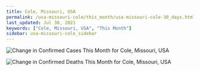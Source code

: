```yaml
---
title: Cole, Missouri, USA
permalink: /usa-missouri-cole/this_month/usa-missouri-cole-30_days.html
last_updated: Jul 30, 2021
keywords: ["Cole, Missouri, USA", "This Month"]
sidebar: usa-missouri-cole_sidebar
---
```


![Change in Confirmed Cases This Month for Cole, Missouri, USA](/covid_tracker/images/graphs/usa-missouri-cole-delta_confirmed-30_days_graph.png)

![Change in Confirmed Deaths This Month for Cole, Missouri, USA](/covid_tracker/images/graphs/usa-missouri-cole-delta_deaths-30_days_graph.png)

